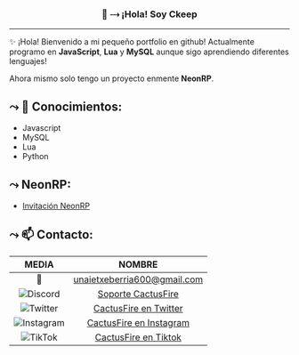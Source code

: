 
<h3 align="center">👋 ⤏ ¡Hola! Soy Ckeep</h3>
<p align="center">
</p>

---
✨ ¡Hola! Bienvenido a mi pequeño portfolio en github!
Actualmente programo en **JavaScript**, **Lua** y **MySQL** aunque sigo aprendiendo diferentes lenguajes!

Ahora mismo solo tengo un proyecto enmente **NeonRP**.


## ⤳ 📝  Conocimientos:
* Javascript
* MySQL
* Lua
* Python

## ⤳ NeonRP: 
* [Invitación NeonRP](https://discord.gg/aaUk2ZFRwN)


## ⤳ 📫  Contacto: 

|              MEDIA             	|       NOMBRE       	|
|:----------------------------:	|:-------------------:	|
| 📧  	| unaietxeberria600@gmail.com	|
| ![Discord](_ckeep_#8441) 	| [Soporte CactusFire](https://discord.cactusfire.xyz)	|
| ![Twitter](https://i.imgur.com/HeZ0zJn.png) 	| [CactusFire en Twitter](https://twitter.com/CactusFire/)	|
| ![Instagram](https://i.imgur.com/tu01NLm.png) 	| [CactusFire en Instagram](https://www.instagram.com/cactusfirebot/)	|
| ![TikTok](https://media.discordapp.net/attachments/763587528083112016/789208444006825984/5cb78678a7c7755bf004c14c.png?width=25&height=25) 	| [CactusFire en Tiktok](https://www.tiktok.com/@cactusfirebot)	|

